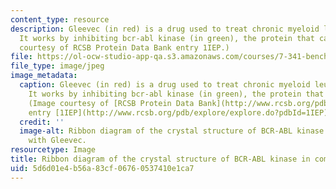 ```yaml
---
content_type: resource
description: Gleevec (in red) is a drug used to treat chronic myeloid leukemia (CML).
  It works by inhibiting bcr-abl kinase (in green), the protein that causes CML. (Image
  courtesy of RCSB Protein Data Bank entry 1IEP.)
file: https://ol-ocw-studio-app-qa.s3.amazonaws.com/courses/7-341-bench-to-bedside-molecularly-targeted-therapies-in-blood-disorders-and-malignancy-fall-2009/5d6d01e4b56a83cf06760537410e1ca7_7-341f09-th.jpg
file_type: image/jpeg
image_metadata:
  caption: Gleevec (in red) is a drug used to treat chronic myeloid leukemia (CML).
    It works by inhibiting bcr-abl kinase (in green), the protein that causes CML.
    (Image courtesy of [RCSB Protein Data Bank](http://www.rcsb.org/pdb/home/home.do)
    entry [1IEP](http://www.rcsb.org/pdb/explore/explore.do?pdbId=1IEP).)
  credit: ''
  image-alt: Ribbon diagram of the crystal structure of BCR-ABL kinase in complex
    with Gleevec.
resourcetype: Image
title: Ribbon diagram of the crystal structure of BCR-ABL kinase in complex with Gleevec
uid: 5d6d01e4-b56a-83cf-0676-0537410e1ca7
---
```

